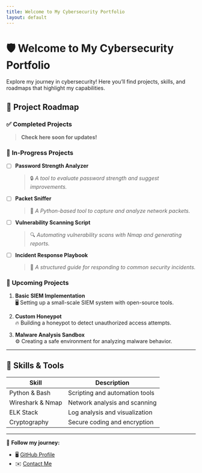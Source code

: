 ```yaml
---
title: Welcome to My Cybersecurity Portfolio
layout: default
---
```


<link rel="stylesheet" type="text/css" href="assets/css/style.css">

# 🛡️ Welcome to My Cybersecurity Portfolio

Explore my journey in cybersecurity! Here you’ll find projects, skills, and roadmaps that highlight my capabilities.

## 🚀 Project Roadmap

### ✅ **Completed Projects**
> **Check here soon for updates!**

### 📌 **In-Progress Projects**
- [ ] **Password Strength Analyzer**  
  > 🔒 *A tool to evaluate password strength and suggest improvements.*

- [ ] **Packet Sniffer**  
  > 📡 *A Python-based tool to capture and analyze network packets.*

- [ ] **Vulnerability Scanning Script**  
  > 🔍 *Automating vulnerability scans with Nmap and generating reports.*

- [ ] **Incident Response Playbook**  
  > 📓 *A structured guide for responding to common security incidents.*

### 📅 **Upcoming Projects**
1. **Basic SIEM Implementation**  
   🖥️ Setting up a small-scale SIEM system with open-source tools.

2. **Custom Honeypot**  
   🔥 Building a honeypot to detect unauthorized access attempts.

3. **Malware Analysis Sandbox**  
   ⚙️ Creating a safe environment for analyzing malware behavior.

---

## 🔧 Skills & Tools
| **Skill**            | **Description**                   |
|----------------------|-----------------------------------|
| Python & Bash        | Scripting and automation tools   |
| Wireshark & Nmap     | Network analysis and scanning    |
| ELK Stack            | Log analysis and visualization   |
| Cryptography         | Secure coding and encryption     |

---

🌟 **Follow my journey:**  
- 🖥️ [GitHub Profile](https://github.com/YMQSec)
- ✉️ [Contact Me](mailto:your.email@example.com)
